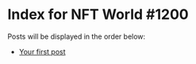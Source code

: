 # Index for NFT World #1200
Posts will be displayed in the order below:

- [Your first post](./001-first.md)

